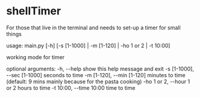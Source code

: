 # shellTimer
For those that live in the terminal and needs to set-up a timer for small things

usage: main.py [-h] [-s [1-1000] | -m [1-120] | -ho 1 or 2 | -t 10:00]

working mode for timer

optional arguments:
  -h, --help            show this help message and exit
  -s [1-1000], --sec [1-1000]
                        seconds to time
  -m [1-120], --min [1-120]
                        minutes to time (default: 9 mins mainly because for the pasta
                        cooking)
  -ho 1 or 2, --hour 1 or 2
                        hours to time
  -t 10:00, --time 10:00
                        time to time
